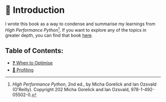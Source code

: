 # 📖 Introduction

I wrote this book as a way to condense and summarise my learnings from *High Performance Python*[^note]. If you want to explore any of the topics in greater depth, you can find that book [here](https://www.oreilly.com/library/view/high-performance-python/9781492055013/).

## Table of Contents:

- [❓ When to Optimise](./when_to_optimise.md)
- [🔎 Profiling](./profiling.md)

[^note]: *High Performance Python*, 2nd ed., by Micha Gorelick and Ian Ozsvald (O'Reilly). Copyright 202 Micha Gorelick and Ian Ozsvald, 978-1-492-05502-0.